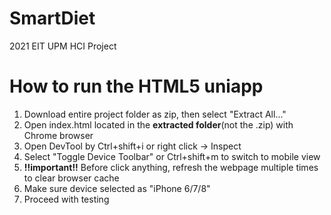 # SmartDiet
2021 EIT UPM HCI Project

# How to run the HTML5 uniapp
1. Download entire project folder as zip, then select "Extract All..."
2. Open index.html located in the **extracted folder**(not the .zip) with Chrome browser
3. Open DevTool by Ctrl+shift+i or right click -> Inspect
4. Select "Toggle Device Toolbar" or Ctrl+shift+m to switch to mobile view
5. **!!important!!** Before click anything, refresh the webpage multiple times to clear browser cache
6. Make sure device selected as "iPhone 6/7/8"
7. Proceed with testing
